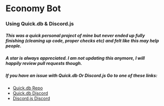 # Economy Bot
### Using Quick.db & Discord.js

##### This was a quick personal project of mine but never ended up fully finishing (cleaning up code, proper checks etc) and felt like this may help people.
##### A star is always appreciated. I am not updating this anymore, I will happily review pull requests though.
##### If you have an issue with Quick.db Or Discord.js Go to one of these links:

+ [Quick.db Repo](https://github.com/TrueXPixels/quick.db)
+ [Quick.db Discord](https://discordapp.com/invite/plexidev)
+ [Discord.js Discord](https://discordapp.com/invite/bRCvFy9)
